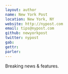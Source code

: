 ```yaml
---
layout: author 
name: New York Post 
location: New York, NY 
website: http://nypost.com
email: tips@nypost.com 
github: newyorkpost  
twitter: nypost   
gab: 
gettr: 
parler: 
---
```

Breaking news & features. 
